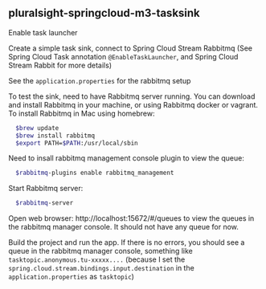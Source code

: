 ## pluralsight-springcloud-m3-tasksink
Enable task launcher

Create a simple task sink, connect to Spring Cloud Stream Rabbitmq (See Spring Cloud Task annotation `@EnableTaskLauncher`, and Spring Cloud Stream Rabbit for more details)

See the `application.properties` for the rabbitmq setup

To test the sink, need to have Rabbitmq server running. You can download and install Rabbitmq in your machine, or using Rabbitmq docker or vagrant. 
To install Rabbitmq in Mac using homebrew:

```bash
  $brew update
  $brew install rabbitmq
  $export PATH=$PATH:/usr/local/sbin
```

Need to insall rabbitmq management console plugin to view the queue:
```bash
  $rabbitmq-plugins enable rabbitmq_management
```

Start Rabbitmq server:
```bash
  $rabbitmq-server
```
  
Open web browser: http://localhost:15672/#/queues to view the queues in the rabbitmq manager console. It should not have any queue for now. 

Build the project and run the app. If there is no errors, you should see a queue in the rabbitmq manager console, something like `tasktopic.anonymous.tu-xxxxx....` (because I set the `spring.cloud.stream.bindings.input.destination` in the `application.properties` as `tasktopic`)

